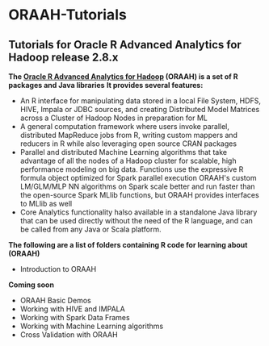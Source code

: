 # ORAAH-Tutorials

## Tutorials for Oracle R Advanced Analytics for Hadoop release 2.8.x
**The [Oracle R Advanced Analytics for Hadoop][1] (ORAAH) is a set of R packages and Java libraries**
**It provides several features:**
- An R interface for manipulating data stored in a local File System, HDFS, HIVE, Impala or JDBC sources, and creating Distributed Model Matrices across a Cluster of Hadoop Nodes in preparation for ML
- A general computation framework where users invoke parallel, distributed MapReduce jobs from R, writing custom mappers and reducers in R while also leveraging open source CRAN packages
- Parallel and distributed Machine Learning algorithms that take advantage of all the nodes of a Hadoop cluster for scalable, high performance modeling on big data. Functions use the expressive R formula object optimized for Spark parallel execution
ORAAH's custom LM/GLM/MLP NN algorithms on Spark scale better and run faster than the open-source Spark MLlib functions, but ORAAH provides interfaces to MLlib as well
- Core Analytics functionality halso available in a standalone Java library that can be used directly without the need of the R language, and can be called from any Java or Scala platform.


**The following are a list of folders containing R code for learning about (ORAAH)** 
- Introduction to ORAAH

**Coming soon**
- ORAAH Basic Demos
- Working with HIVE and IMPALA
- Working with Spark Data Frames
- Working with Machine Learning algorithms
- Cross Validation with ORAAH

[1]:https://www.oracle.com/technetwork/database/database-technologies/bdc/r-advanalytics-for-hadoop/overview/index.html
